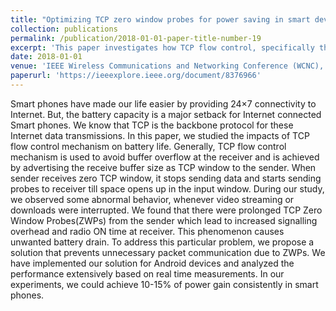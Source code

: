 ```yaml
---
title: "Optimizing TCP zero window probes for power saving in smart devices"
collection: publications
permalink: /publication/2018-01-01-paper-title-number-19
excerpt: 'This paper investigates how TCP flow control, specifically the Zero Window Probes (ZWPs), impacts smartphone battery life by increasing signaling overhead and radio ON time during video streaming or downloads. The authors propose a solution to prevent unnecessary packet communication caused by prolonged ZWPs, achieving consistent power gains of 10-15% in Android devices.'
date: 2018-01-01
venue: 'IEEE Wireless Communications and Networking Conference (WCNC), Barcelona, Spain'
paperurl: 'https://ieeexplore.ieee.org/document/8376966'
---
```


Smart phones have made our life easier by providing 24×7 connectivity to Internet. But, the battery capacity is a major setback for Internet connected Smart phones. We know that TCP is the backbone protocol for these Internet data transmissions. In this paper, we studied the impacts of TCP flow control mechanism on battery life. Generally, TCP flow control mechanism is used to avoid buffer overflow at the receiver and is achieved by advertising the receive buffer size as TCP window to the sender. When sender receives zero TCP window, it stops sending data and starts sending probes to receiver till space opens up in the input window. During our study, we observed some abnormal behavior, whenever video streaming or downloads were interrupted. We found that there were prolonged TCP Zero Window Probes(ZWPs) from the sender which lead to increased signalling overhead and radio ON time at receiver. This phenomenon causes unwanted battery drain. To address this particular problem, we propose a solution that prevents unnecessary packet communication due to ZWPs. We have implemented our solution for Android devices and analyzed the performance extensively based on real time measurements. In our experiments, we could achieve 10-15% of power gain consistently in smart phones.